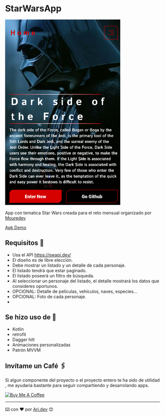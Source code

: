 # StarWarsApp

![Image text](https://raw.githubusercontent.com/A-Cordero/StarWarsApp/master/app/src/main/res/drawable/asset_rd.png)


App con tematica Star Wars creada para el reto mensual organizado por [Mouredev](https://github.com/mouredev/Monthly-App-Challenge-2022)

[Apk Demo ](https://github.com/A-Cordero/StarWarsApp/raw/master/app/src/main/res/raw/starwarsWikiDemo.apk)

## Requisitos 🚀

 - Usa el API https://swapi.dev/
 - El diseño es de libre elección.
 - Debe mostrar un listado y un detalle de cada personaje.
 - El listado tendrá que estar paginado.
 - El listado poseerá un filtro de búsqueda.
 - Al seleccionar un personaje del listado, el detalle mostrará los datos que consideres oportunos.
 - OPCIONAL: Detalle de películas, vehículos, naves, especies...
 - OPCIONAL: Foto de cada personaje.
 - 
## Se hizo uso de 🚀

 - Kotlin
 - retrofit
 - Dagger hilt
 - Animaciones personalizadas
 - Patrón MVVM


## Invítame un Café 🖇️
Si algun componente del proyecto o el proyecto entero te ha sido de utilidad , me ayudaria bastante
para seguir compartiendo y desarrolando apps.

<a href="https://www.buymeacoffee.com/arianocordN" target="_blank"><img src="https://cdn.buymeacoffee.com/buttons/default-orange.png" alt="Buy Me A Coffee" height="41" width="174"></a>

---
⌨️ con ❤️ por [Ari.dev](https://github.com/A-Cordero) 😊
